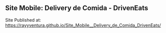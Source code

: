 ## Site Mobile: Delivery de Comida - DrivenEats

Site Published at: https://rayyventura.github.io/Site_Mobile__Delivery_de_Comida_DrivenEats/
